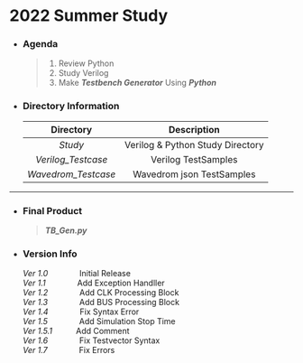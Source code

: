 # 2022 Summer Study  
+ ### Agenda
    >1. Review Python
    >2. Study Verilog
    >3. Make __*Testbench Generator*__ Using __*Python*__  
+ ### Directory Information

    |Directory|Description|  
    |:---:|:--------:|  
    |*Study*|Verilog & Python Study Directory |  
    |*Verilog_Testcase*| Verilog TestSamples |
    |*Wavedrom_Testcase*| Wavedrom json TestSamples |
___
+ ### Final Product
    >__*TB_Gen.py*__

+ ### Version Info
    *Ver 1.0*    Initial Release  
    *Ver 1.1*    Add Exception Handller  
    *Ver 1.2*    Add CLK Processing Block  
    *Ver 1.3*    Add BUS Processing Block  
    *Ver 1.4*    Fix Syntax Error  
    *Ver 1.5*    Add Simulation Stop Time  
    *Ver 1.5.1*   Add Comment  
    *Ver 1.6*    Fix Testvector Syntax  
    *Ver 1.7*    Fix Errors 